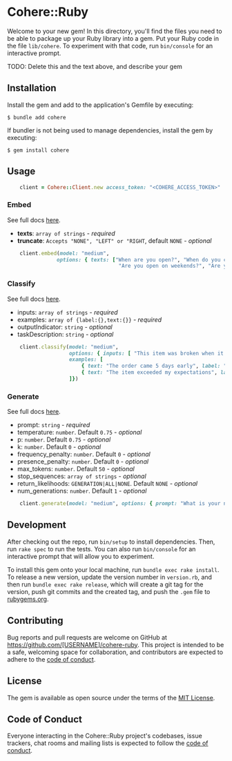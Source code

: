 # Cohere::Ruby

Welcome to your new gem! In this directory, you'll find the files you need to be able to package up your Ruby library into a gem. Put your Ruby code in the file `lib/cohere`. To experiment with that code, run `bin/console` for an interactive prompt.

TODO: Delete this and the text above, and describe your gem

## Installation

Install the gem and add to the application's Gemfile by executing:

    $ bundle add cohere

If bundler is not being used to manage dependencies, install the gem by executing:

    $ gem install cohere

## Usage

```ruby
    client = Cohere::Client.new access_token: "<COHERE_ACCESS_TOKEN>"
```

### Embed

See full docs [here](https://docs.cohere.ai/embed-reference).

- **texts**: `array of strings` - *required*
- **truncate**: `Accepts "NONE", "LEFT" or "RIGHT`, default `NONE` - *optional*

```ruby
    client.embed(model: "medium",
                options: { texts: ["When are you open?", "When do you close?", "What are the hours?",
                                    "Are you open on weekends?", "Are you available on holidays?"] })
```

### Classify

See full docs [here](https://docs.cohere.ai/classify-reference).

- inputs: `array of strings` - *required*
- examples: `array of {label:{},text:{}}` - *required*
- outputIndicator: `string` - *optional*
- taskDescription: `string` - *optional*
  
```ruby
    client.classify(model: "medium",
                    options: { inputs: [ "This item was broken when it arrived", "This item broke after 3 weeks" ], 
                    examples: [ 
                        { text: "The order came 5 days early", label: "positive" },
                        { text: "The item exceeded my expectations", label: "positive" }
                    ]})
```

### Generate

See full docs [here](https://docs.cohere.ai/generate-reference).

- prompt: `string` - *required*
- temperature: `number`. Default `0.75` - *optional*
- p: `number`. Default `0.75` - *optional*
- k: `number`. Default `0` - *optional*
- frequency_penalty: `number`. Default `0` - *optional*
- presence_penalty: `number`. Default `0` - *optional*
- max_tokens: `number`. Default `50` - *optional*
- stop_sequences: `array of strings` - *optional*
- return_likelihoods: `GENERATION|ALL|NONE`. Default `NONE` - *optional*
- num_generations: `number`. Default `1` - *optional*


```ruby
    client.generate(model: "medium", options: { prompt: "What is your name?" })
```

## Development

After checking out the repo, run `bin/setup` to install dependencies. Then, run `rake spec` to run the tests. You can also run `bin/console` for an interactive prompt that will allow you to experiment.

To install this gem onto your local machine, run `bundle exec rake install`. To release a new version, update the version number in `version.rb`, and then run `bundle exec rake release`, which will create a git tag for the version, push git commits and the created tag, and push the `.gem` file to [rubygems.org](https://rubygems.org).

## Contributing

Bug reports and pull requests are welcome on GitHub at https://github.com/[USERNAME]/cohere-ruby. This project is intended to be a safe, welcoming space for collaboration, and contributors are expected to adhere to the [code of conduct](https://github.com/[USERNAME]/cohere-ruby/blob/master/CODE_OF_CONDUCT.md).

## License

The gem is available as open source under the terms of the [MIT License](https://opensource.org/licenses/MIT).

## Code of Conduct

Everyone interacting in the Cohere::Ruby project's codebases, issue trackers, chat rooms and mailing lists is expected to follow the [code of conduct](https://github.com/[USERNAME]/cohere-ruby/blob/master/CODE_OF_CONDUCT.md).
